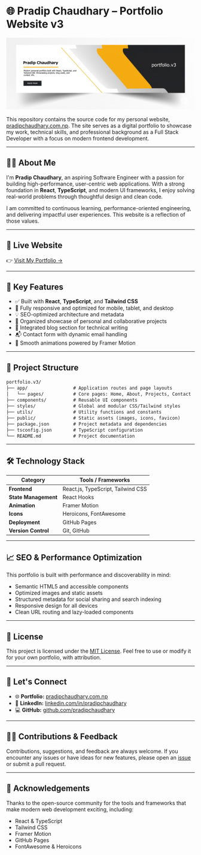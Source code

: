 
# 🌐 Pradip Chaudhary – Portfolio Website v3

![Portfolio Banner](banner.jpg)

This repository contains the source code for my personal website, [pradipchaudhary.com.np](https://www.pradipchaudhary.com.np). The site serves as a digital portfolio to showcase my work, technical skills, and professional background as a Full Stack Developer with a focus on modern frontend development.

---

## 👨‍💻 About Me

I'm **Pradip Chaudhary**, an aspiring Software Engineer with a passion for building high-performance, user-centric web applications. With a strong foundation in **React**, **TypeScript**, and modern UI frameworks, I enjoy solving real-world problems through thoughtful design and clean code.

I am committed to continuous learning, performance-oriented engineering, and delivering impactful user experiences. This website is a reflection of those values.

---

## 🔗 Live Website

👉 [Visit My Portfolio →](https://www.pradipchaudhary.com.np)

---

## 🚀 Key Features

- ✅ Built with **React**, **TypeScript**, and **Tailwind CSS**
- 📱 Fully responsive and optimized for mobile, tablet, and desktop
- 💡 SEO-optimized architecture and metadata
- 🧠 Organized showcase of personal and collaborative projects
- 📝 Integrated blog section for technical writing
- 📬 Contact form with dynamic email handling
- 🎯 Smooth animations powered by Framer Motion

---

## 🧱 Project Structure

```plaintext
portfolio.v3/
├── app/                 # Application routes and page layouts
│   └── pages/           # Core pages: Home, About, Projects, Contact
├── components/          # Reusable UI components
├── styles/              # Global and modular CSS/Tailwind styles
├── utils/               # Utility functions and constants
├── public/              # Static assets (images, icons, favicon)
├── package.json         # Project metadata and dependencies
├── tsconfig.json        # TypeScript configuration
└── README.md            # Project documentation
````

---

## 🛠️ Technology Stack

| Category             | Tools / Frameworks                 |
| -------------------- | ---------------------------------- |
| **Frontend**         | React.js, TypeScript, Tailwind CSS |
| **State Management** | React Hooks                        |
| **Animation**        | Framer Motion                      |
| **Icons**            | Heroicons, FontAwesome             |
| **Deployment**       | GitHub Pages                       |
| **Version Control**  | Git, GitHub                        |

---

## 📈 SEO & Performance Optimization

This portfolio is built with performance and discoverability in mind:

* Semantic HTML5 and accessible components
* Optimized images and static assets
* Structured metadata for social sharing and search indexing
* Responsive design for all devices
* Clean URL routing and lazy-loaded components

---

## 📄 License

This project is licensed under the [MIT License](LICENSE).
Feel free to use or modify it for your own portfolio, with attribution.

---

## 🤝 Let's Connect

* 🌐 **Portfolio:** [pradipchaudhary.com.np](https://www.pradipchaudhary.com.np/)
* 💼 **LinkedIn:** [linkedin.com/in/pradipchaudhary](https://linkedin.com/in/pradipchaudhary)
* 💻 **GitHub:** [github.com/pradipchaudhary](https://github.com/pradipchaudhary)

---

## 🙋‍♂️ Contributions & Feedback

Contributions, suggestions, and feedback are always welcome.
If you encounter any issues or have ideas for new features, please open an [issue](https://github.com/pradipchaudhary/portfolio.v3/issues) or submit a pull request.

---

## 🙏 Acknowledgements

Thanks to the open-source community for the tools and frameworks that make modern web development exciting, including:

* React & TypeScript
* Tailwind CSS
* Framer Motion
* GitHub Pages
* FontAwesome & Heroicons


